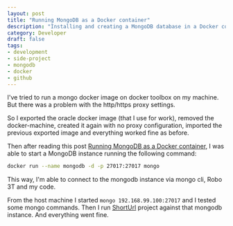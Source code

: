```yaml
---
layout: post
title: "Running MongoDB as a Docker container"
description: "Installing and creating a MongoDB database in a Docker container."
category: Developer
draft: false
tags:
- development
- side-project
- mongodb
- docker
- github
---
```


I've tried to run a mongo docker image on docker toolbox on my machine. But there was a problem with the http/https proxy settings.

So I exported the oracle docker image (that I use for work), removed the docker-machine, created it again with no proxy configuration, imported the previous exported image and everything worked fine as before.

Then after reading this post [Running MongoDB as a Docker container](https://www.thachmai.info/2015/04/30/running-mongodb-container/), I was able to start a MongoDB instance running the following command:

```bash
docker run --name mongodb -d -p 27017:27017 mongo
```

This way, I'm able to connect to the mongodb instance via mongo cli, Robo 3T and my code.

From the host machine I started `mongo 192.168.99.100:27017` and I tested some mongo commands.
Then I run [ShortUrl](https://github.com/kingsor/ShortURL) project against that mongodb instance. And everything went fine.